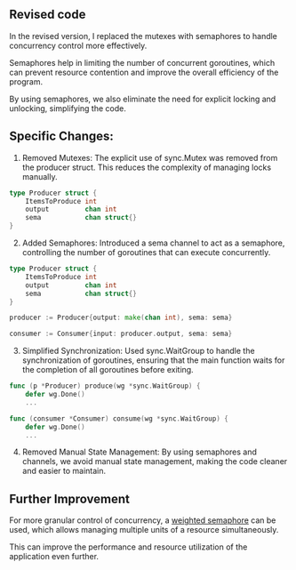 ## Revised code

In the revised version, I replaced the mutexes with semaphores to handle concurrency control more effectively. 

Semaphores help in limiting the number of concurrent goroutines, which can prevent resource contention and improve the overall efficiency of the program. 

By using semaphores, we also eliminate the need for explicit locking and unlocking, simplifying the code.

## Specific Changes:
1. Removed Mutexes: The explicit use of sync.Mutex was removed from the producer struct. This reduces the complexity of managing locks manually.

```go
type Producer struct {
    ItemsToProduce int
    output         chan int
    sema           chan struct{}
}
```
2. Added Semaphores: Introduced a sema channel to act as a semaphore, controlling the number of goroutines that can execute concurrently.
```go
type Producer struct {
    ItemsToProduce int
    output         chan int
    sema           chan struct{}
}
```
```go
producer := Producer{output: make(chan int), sema: sema}
```
```go
consumer := Consumer{input: producer.output, sema: sema}
```

3. Simplified Synchronization: Used sync.WaitGroup to handle the synchronization of goroutines, ensuring that the main function waits for the completion of all goroutines before exiting.
```go
func (p *Producer) produce(wg *sync.WaitGroup) {
    defer wg.Done()
    ...
```
```go
func (consumer *Consumer) consume(wg *sync.WaitGroup) {
    defer wg.Done()
    ...
```
4. Removed Manual State Management: By using semaphores and channels, we avoid manual state management, making the code cleaner and easier to maintain.

## Further Improvement

For more granular control of concurrency, a [weighted semaphore](https://github.com/golang/sync/tree/master/semaphore) can be used, which allows managing multiple units of a resource simultaneously. 

This can improve the performance and resource utilization of the application even further.


